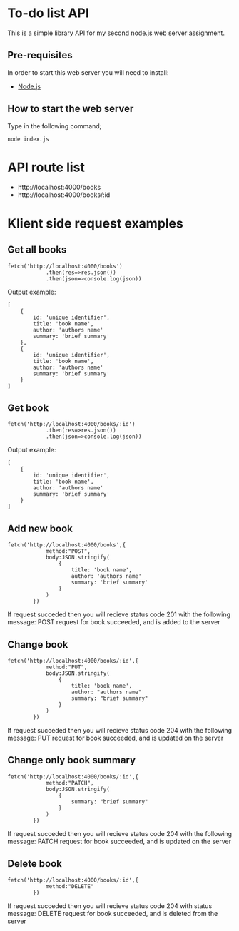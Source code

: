 # To-do list API

This is a simple library API for my second node.js web server assignment.

## Pre-requisites

In order to start this web server you will need to install:

- [Node.js](https://nodejs.org/en/)

## How to start the web server

Type in the following command;

```
node index.js
```

# API route list

- http://localhost:4000/books
- http://localhost:4000/books/:id

# Klient side request examples

## Get all books

```
fetch('http://localhost:4000/books')
            .then(res=>res.json())
            .then(json=>console.log(json))
```

Output example:

```
[
    {
        id: 'unique identifier',
        title: 'book name',
        author: 'authors name'
        summary: 'brief summary'
    },
    {
        id: 'unique identifier',
        title: 'book name',
        author: 'authors name'
        summary: 'brief summary'
    }
]
```

## Get book

```
fetch('http://localhost:4000/books/:id')
            .then(res=>res.json())
            .then(json=>console.log(json))
```

Output example:

```
[
    {
        id: 'unique identifier',
        title: 'book name',
        author: 'authors name'
        summary: 'brief summary'
    }
]
```

## Add new book

```
fetch('http://localhost:4000/books',{
            method:"POST",
            body:JSON.stringify(
                {
                    title: 'book name',
                    author: 'authors name'
                    summary: 'brief summary'
                }
            )
        })
```

If request succeded then you will recieve status code 201 with the following message: POST request for book succeeded, and is added to the server

## Change book

```
fetch('http://localhost:4000/books/:id',{
            method:"PUT",
            body:JSON.stringify(
                {
                    title: 'book name',
                    author: "authors name"
                    summary: "brief summary"
                }
            )
        })
```

If request succeded then you will recieve status code 204 with the following message: PUT request for book succeeded, and is updated on the server

## Change only book summary

```
fetch('http://localhost:4000/books/:id',{
            method:"PATCH",
            body:JSON.stringify(
                {
                    summary: "brief summary"
                }
            )
        })
```

If request succeded then you will recieve status code 204 with the following message: PATCH request for book succeeded, and is updated on the server

## Delete book

```
fetch('http://localhost:4000/books/:id',{
            method:"DELETE"
        })
```

If request succeded then you will recieve status code 204 with status message: DELETE request for book succeeded, and is deleted from the server

